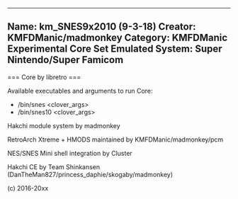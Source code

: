 -----------------------
Name: km_SNES9x2010 (9-3-18)
Creator: KMFDManic/madmonkey
Category: KMFDManic Experimental Core Set
Emulated System: Super Nintendo/Super Famicom
-----------------------
=== Core by libretro ===

Available executables and arguments to run Core:
- /bin/snes <rom> <clover_args>
- /bin/snes10 <rom> <clover_args>

Hakchi module system by madmonkey

RetroArch Xtreme + HMODS maintained by KMFDManic/madmonkey/pcm

NES/SNES Mini shell integration by Cluster

Hakchi CE by Team Shinkansen (DanTheMan827/princess_daphie/skogaby/madmonkey)

(c) 2016-20xx

